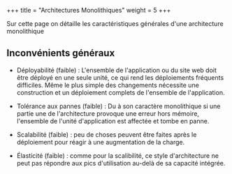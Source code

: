 +++
title = "Architectures Monolithiques"
weight = 5
+++

Sur cette page on détaille les caractéristiques générales d'une architecture monolithique

## Inconvénients généraux
- Déployabilité (faible) : L'ensemble de l'application ou du site web doit être déployé en une seule unité, ce qui rend les déploiements fréquents difficiles. Même le plus simple des changements nécessite une construction et un déploiement complets de l'ensemble de l'application.

- Tolérance aux pannes (faible) : Du à son caractère monolithique si une partie une de l'architecture provoque une erreur hors mémoire, l'ensemble de l'unité d'application est affectée et tombe en panne.

- Scalabilité (faible) : peu de choses peuvent être faites après le déploiement pour réagir à une augmentation de la charge.

- Élasticité (faible) : comme pour la scalibilité, ce style d'architecture ne peut pas répondre aux pics d'utilisation au-delà de sa capacité intégrée.